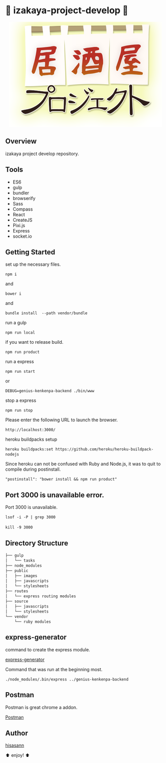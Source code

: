 :lipstick: izakaya-project-develop :lipstick:
===============

<p align="center">
  <img src="https://raw.githubusercontent.com/izakaya-project/izakaya-project-web/master/image.png">
</p>

## Overview

izakaya project develop repository.

## Tools

* ES6
* gulp
* bundler
* browserify
* Sass
* Compass
* React
* CreateJS
* Pixi.js
* Express
* socket.io

## Getting Started

set up the necessary files.

    npm i

and

    bower i

and

    bundle install  --path vendor/bundle

run a gulp

    npm run local

if you want to release build.

    npm run product

run a express

    npm run start

or

    DEBUG=genius-kenkenpa-backend ./bin/www

stop a express

    npm run stop

Please enter the following URL to launch the browser.

    http://localhost:3000/

heroku buildpacks setup

    heroku buildpacks:set https://github.com/heroku/heroku-buildpack-nodejs

Since heroku can not be confused with Ruby and Node.js, it was to quit to compile during postinstall.

    "postinstall": "bower install && npm run product"

## Port 3000 is unavailable error.

Port 3000 is unavailable.

    lsof -i -P | grep 3000

    kill -9 3000

## Directory Structure

    ├── gulp
    │   └── tasks
    ├── node_modules
    ├── public
    │   ├── images
    │   ├── javascripts
    │   └── stylesheets
    ├── routes
    │   └── express routing modules
    ├── source
    │   ├── javascripts
    │   └── stylesheets
    └── vendor
        └── ruby modules

## express-generator

command to create the express module.

[express-generator](http://expressjs.com/starter/generator.html)

Command that was run at the beginning most.

    ./node_modules/.bin/express ../genius-kenkenpa-backend

## Postman

Postman is great chrome a addon.

[Postman](https://chrome.google.com/webstore/detail/postman-rest-client/fdmmgilgnpjigdojojpjoooidkmcomcm/related)


## Author

[hisasann](https://github.com/hisasann)

:arrow_up: enjoy! :arrow_up:
